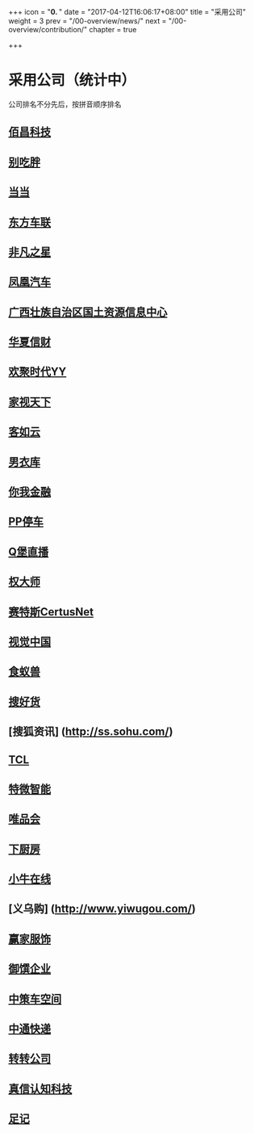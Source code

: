 +++
icon = "<b>0. </b>"
date = "2017-04-12T16:06:17+08:00"
title = "采用公司"
weight = 3
prev = "/00-overview/news/"
next = "/00-overview/contribution/"
chapter = true

+++

# 采用公司（统计中）

公司排名不分先后，按拼音顺序排名

## [佰昌科技](http://www.sdbaichang.com/)

## [别吃胖](http://www.biechipang.net/)

## [当当](http://www.dangdang.com/)

## [东方车联](http://www.dongfang789.com/)

## [非凡之星](http://www.ffzxnet.com/)

## [凤凰汽车](http://auto.ifeng.com/)

## [广西壮族自治区国土资源信息中心](http://z.gxdlr.gov.cn/)

## [华夏信财](https://www.huaxiafinance.com/)

## [欢聚时代YY](http://www.yy.com/)

## [家视天下](http://www.hiveview.com/)

## [客如云](http://www.keruyun.com/)

## [男衣库](http://www.nanyiku.com/)

## [你我金融](https://www.niiwoo.com/)

## [PP停车](https://660pp.com)

## [Q堡直播](http://www.qbaotv.com/)

## [权大师](http://www.quandashi.com/)

## [赛特斯CertusNet](http://www.certusnet.com.cn/)

## [视觉中国](https://500px.me/)

## [食蚁兽](http://www.41soo.com/)

## [搜好货](http://www.912688.com/)

## [搜狐资讯] (http://ss.sohu.com/)

## [TCL](http://www.tcl.com/)

## [特微智能](http://www.trawe.cn/)

## [唯品会](http://www.vip.com/)

## [下厨房](http://www.xiachufang.com/)

## [小牛在线](https://www.xiaoniu88.com/)

## [义乌购] (http://www.yiwugou.com/)

## [赢家服饰](http://www.eeka.cn/)

## [御馔企业](http://www.uzengroup.com/)

## [中策车空间](http://www.zcckj.com/)

## [中通快递](http://www.zto.com/)

## [转转公司](http://www.zhuanzhuan.com/)

## [真信认知科技](http://www.zhenxinsafe.com/)

## [足记](http://www.fotoplace.cc/)
